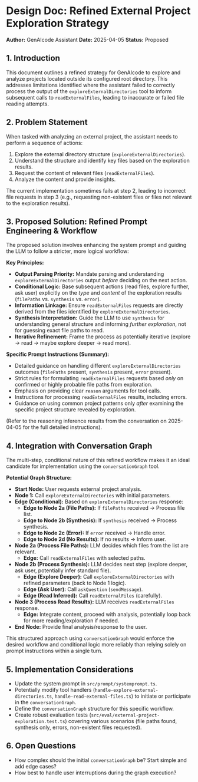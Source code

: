 # Design Doc: Refined External Project Exploration Strategy

**Author:** GenAIcode Assistant
**Date:** 2025-04-05
**Status:** Proposed

## 1. Introduction

This document outlines a refined strategy for GenAIcode to explore and analyze projects located outside its configured root directory. This addresses limitations identified where the assistant failed to correctly process the output of the `exploreExternalDirectories` tool to inform subsequent calls to `readExternalFiles`, leading to inaccurate or failed file reading attempts.

## 2. Problem Statement

When tasked with analyzing an external project, the assistant needs to perform a sequence of actions:

1.  Explore the external directory structure (`exploreExternalDirectories`).
2.  Understand the structure and identify key files based on the exploration results.
3.  Request the content of relevant files (`readExternalFiles`).
4.  Analyze the content and provide insights.

The current implementation sometimes fails at step 2, leading to incorrect file requests in step 3 (e.g., requesting non-existent files or files not relevant to the exploration results).

## 3. Proposed Solution: Refined Prompt Engineering & Workflow

The proposed solution involves enhancing the system prompt and guiding the LLM to follow a stricter, more logical workflow:

**Key Principles:**

- **Output Parsing Priority:** Mandate parsing and understanding `exploreExternalDirectories` output _before_ deciding on the next action.
- **Conditional Logic:** Base subsequent actions (read files, explore further, ask user) explicitly on the _type_ and _content_ of the exploration results (`filePaths` vs. `synthesis` vs. `error`).
- **Information Linkage:** Ensure `readExternalFiles` requests are directly derived from the files identified by `exploreExternalDirectories`.
- **Synthesis Interpretation:** Guide the LLM to use `synthesis` for understanding general structure and informing _further exploration_, not for guessing exact file paths to read.
- **Iterative Refinement:** Frame the process as potentially iterative (explore -> read -> maybe explore deeper -> read more).

**Specific Prompt Instructions (Summary):**

- Detailed guidance on handling different `exploreExternalDirectories` outcomes (`filePaths` present, `synthesis` present, `error` present).
- Strict rules for formulating `readExternalFiles` requests based _only_ on confirmed or highly probable file paths from exploration.
- Emphasis on providing clear `reason` arguments for tool calls.
- Instructions for processing `readExternalFiles` results, including errors.
- Guidance on using common project patterns only _after_ examining the specific project structure revealed by exploration.

(Refer to the reasoning inference results from the conversation on 2025-04-05 for the full detailed instructions).

## 4. Integration with Conversation Graph

The multi-step, conditional nature of this refined workflow makes it an ideal candidate for implementation using the `conversationGraph` tool.

**Potential Graph Structure:**

- **Start Node:** User requests external project analysis.
- **Node 1:** Call `exploreExternalDirectories` with initial parameters.
- **Edge (Conditional):** Based on `exploreExternalDirectories` response:
  - **Edge to Node 2a (File Paths):** If `filePaths` received -> Process file list.
  - **Edge to Node 2b (Synthesis):** If `synthesis` received -> Process synthesis.
  - **Edge to Node 2c (Error):** If `error` received -> Handle error.
  - **Edge to Node 2d (No Results):** If no results -> Inform user.
- **Node 2a (Process File Paths):** LLM decides which files from the list are relevant.
  - **Edge:** Call `readExternalFiles` with selected paths.
- **Node 2b (Process Synthesis):** LLM decides next step (explore deeper, ask user, potentially infer standard file).
  - **Edge (Explore Deeper):** Call `exploreExternalDirectories` with refined parameters (back to Node 1 logic).
  - **Edge (Ask User):** Call `askQuestion` (`sendMessage`).
  - **Edge (Read Inferred):** Call `readExternalFiles` (carefully).
- **Node 3 (Process Read Results):** LLM receives `readExternalFiles` response.
  - **Edge:** Integrate content, proceed with analysis, potentially loop back for more reading/exploration if needed.
- **End Node:** Provide final analysis/response to the user.

This structured approach using `conversationGraph` would enforce the desired workflow and conditional logic more reliably than relying solely on prompt instructions within a single turn.

## 5. Implementation Considerations

- Update the system prompt in `src/prompt/systemprompt.ts`.
- Potentially modify tool handlers (`handle-explore-external-directories.ts`, `handle-read-external-files.ts`) to initiate or participate in the `conversationGraph`.
- Define the `conversationGraph` structure for this specific workflow.
- Create robust evaluation tests (`src/eval/external-project-exploration.test.ts`) covering various scenarios (file paths found, synthesis only, errors, non-existent files requested).

## 6. Open Questions

- How complex should the initial `conversationGraph` be? Start simple and add edge cases?
- How best to handle user interruptions during the graph execution?
